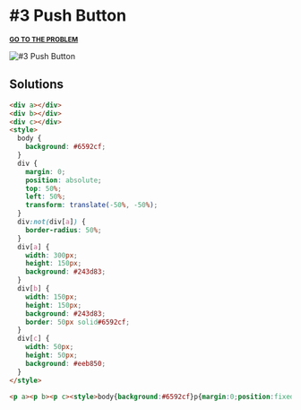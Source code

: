 # #3 Push Button

<p>
  <sup>
    <a href="https://cssbattle.dev/play/3"><strong>GO TO THE PROBLEM</strong></a>
  </sup>
</p>

![#3 Push Button](https://cssbattle.dev/targets/3.png)

## Solutions

```html
<div a></div>
<div b></div>
<div c></div>
<style>
  body {
    background: #6592cf;
  }
  div {
    margin: 0;
    position: absolute;
    top: 50%;
    left: 50%;
    transform: translate(-50%, -50%);
  }
  div:not(div[a]) {
    border-radius: 50%;
  }
  div[a] {
    width: 300px;
    height: 150px;
    background: #243d83;
  }
  div[b] {
    width: 150px;
    height: 150px;
    background: #243d83;
    border: 50px solid#6592cf;
  }
  div[c] {
    width: 50px;
    height: 50px;
    background: #eeb850;
  }
</style>
```

```html
<p a><p b><p c><style>body{background:#6592cf}p{margin:0;position:fixed;top:50%;left:50%;transform:translate(-50%,-50%)}p:not([a]){border-radius:50%}p[a]{width:300;height:150;background:#243d83}p[b]{width:150;height:150;background:#243d83;border:50px solid#6592cf}p[c]{width:50;height:50;background:#eeb850
```
